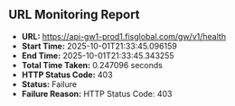 ## URL Monitoring Report

- **URL:** https://api-gw1-prod1.fisglobal.com/gw/v1/health
- **Start Time:** 2025-10-01T21:33:45.096159
- **End Time:** 2025-10-01T21:33:45.343255
- **Total Time Taken:** 0.247096 seconds
- **HTTP Status Code:** 403
- **Status:** Failure
- **Failure Reason:** HTTP Status Code: 403
